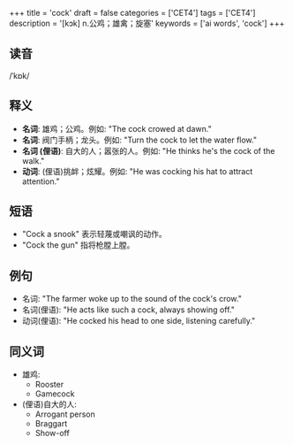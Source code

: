 +++
title = 'cock'
draft = false
categories = ['CET4']
tags = ['CET4']
description = '[kɔk] n.公鸡；雄禽；旋塞'
keywords = ['ai words', 'cock']
+++

## 读音
/ˈkɒk/

## 释义
- **名词**: 雄鸡；公鸡。例如: "The cock crowed at dawn."
- **名词**: 阀门手柄；龙头。例如: "Turn the cock to let the water flow."
- **名词 (俚语)**: 自大的人；嚣张的人。例如: "He thinks he's the cock of the walk."
- **动词**: (俚语)挑衅；炫耀。例如: "He was cocking his hat to attract attention."

## 短语
- "Cock a snook" 表示轻蔑或嘲讽的动作。
- "Cock the gun" 指将枪膛上膛。

## 例句
- 名词: "The farmer woke up to the sound of the cock's crow."
- 名词(俚语): "He acts like such a cock, always showing off."
- 动词(俚语): "He cocked his head to one side, listening carefully."

## 同义词
- 雄鸡:
    - Rooster
    - Gamecock
- (俚语)自大的人:
    - Arrogant person
    - Braggart
    - Show-off
